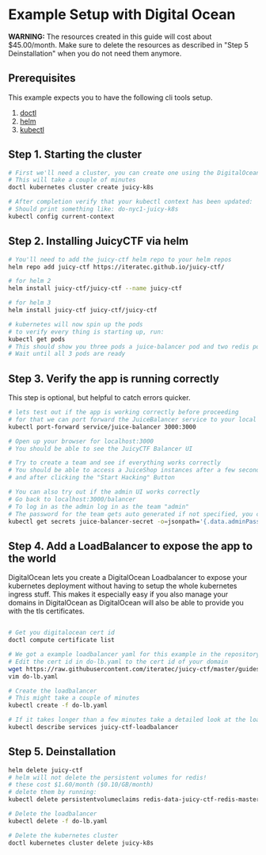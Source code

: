 # Example Setup with Digital Ocean

**WARNING:** The resources created in this guide will cost about \$45.00/month.
Make sure to delete the resources as described in "Step 5 Deinstallation" when you do not need them anymore.

## Prerequisites

This example expects you to have the following cli tools setup.

1. [doctl](https://github.com/digitalocean/doctl)
2. [helm](https://helm.sh)
3. [kubectl](https://kubernetes.io/docs/tasks/tools/install-kubectl/#install-kubectl-on-macos)

## Step 1. Starting the cluster

```bash
# First we'll need a cluster, you can create one using the DigitalOcean cli.
# This will take a couple of minutes
doctl kubernetes cluster create juicy-k8s

# After completion verify that your kubectl context has been updated:
# Should print something like: do-nyc1-juicy-k8s
kubectl config current-context
```

## Step 2. Installing JuicyCTF via helm

```bash
# You'll need to add the juicy-ctf helm repo to your helm repos
helm repo add juicy-ctf https://iteratec.github.io/juicy-ctf/

# for helm 2
helm install juicy-ctf/juicy-ctf --name juicy-ctf

# for helm 3
helm install juicy-ctf juicy-ctf/juicy-ctf

# kubernetes will now spin up the pods
# to verify every thing is starting up, run:
kubectl get pods
# This should show you three pods a juice-balancer pod and two redis pods
# Wait until all 3 pods are ready
```

## Step 3. Verify the app is running correctly

This step is optional, but helpful to catch errors quicker.

```bash
# lets test out if the app is working correctly before proceeding
# for that we can port forward the JuiceBalancer service to your local machine
kubectl port-forward service/juice-balancer 3000:3000

# Open up your browser for localhost:3000
# You should be able to see the JuicyCTF Balancer UI

# Try to create a team and see if everything works correctly
# You should be able to access a JuiceShop instances after a few seconds after creating a team,
# and after clicking the "Start Hacking" Button

# You can also try out if the admin UI works correctly
# Go back to localhost:3000/balancer
# To log in as the admin log in as the team "admin"
# The password for the team gets auto generated if not specified, you can extract it from the kubernetes secret:
kubectl get secrets juice-balancer-secret -o=jsonpath='{.data.adminPassword}' | base64 --decode
```

## Step 4. Add a LoadBalancer to expose the app to the world

DigitalOcean lets you create a DigitalOcean Loadbalancer to expose your kubernetes deployment without having to setup the whole kubernetes ingress stuff. This makes it especially easy if you also manage your domains in DigitalOcean as DigitalOcean will also be able to provide you with the tls certificates.

```bash

# Get you digitalocean cert id
doctl compute certificate list

# We got a example loadbalancer yaml for this example in the repository
# Edit the cert id in do-lb.yaml to the cert id of your domain
wget https://raw.githubusercontent.com/iteratec/juicy-ctf/master/guides/digital-ocean/do-lb.yaml
vim do-lb.yaml

# Create the loadbalancer
# This might take a couple of minutes
kubectl create -f do-lb.yaml

# If it takes longer than a few minutes take a detailed look at the loadbalancer
kubectl describe services juicy-ctf-loadbalancer
```

## Step 5. Deinstallation

```bash
helm delete juicy-ctf
# helm will not delete the persistent volumes for redis!
# these cost $1.60/month ($0.10/GB/month)
# delete them by running:
kubectl delete persistentvolumeclaims redis-data-juicy-ctf-redis-master-0 redis-data-juicy-ctf-redis-slave-0

# Delete the loadbalancer
kubectl delete -f do-lb.yaml

# Delete the kubernetes cluster
doctl kubernetes cluster delete juicy-k8s
```
